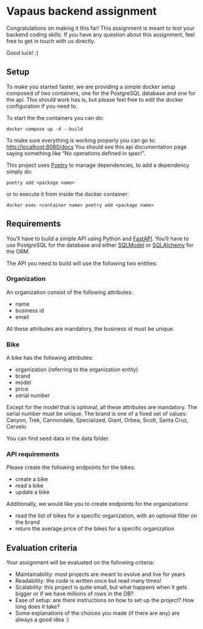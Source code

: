 # Vapaus backend assignment

Congratulations on making it this far!
This assignment is meant to test your backend coding skills. If you have any question about this assignment, feel free
to get in touch with us directly.

Good luck! :)

## Setup

To make you started faster, we are providing a simple docker setup composed of two containers, one for the PostgreSQL
database and one for the api. This should work has is, but please feel free to edit the docker configuration if you need
to.

To start the the containers you can do:

```shell session
docker compose up -d --build
```

To make sure everything is working properly you can go to: [http://localhost:8080/docs](http://localhost:8080/docs)
You should see this api documentation page saying something like “No operations defined in spec!”.

This project uses [Poetry](https://python-poetry.org/) to manage dependencies, to add a dependency simply do:

```shell session
poetry add <package name>
```

or to execute it from inside the docker container:

```shell session
docker exec <container name> poetry add <package name>
```

## Requirements

You’ll have to build a simple API using Python and [FastAPI](https://fastapi.tiangolo.com/). You’ll have to use
PostgreSQL for the database and either
[SQLModel](https://sqlmodel.tiangolo.com/) or [SQLAlchemy](https://www.sqlalchemy.org/) for the ORM.

The API you need to build will use the following two entities:

### Organization

An organization consist of the following attributes:

- name
- business id
- email

All these attributes are mandatory, the business id must be unique.

### Bike

A bike has the following attributes:

- organization (referring to the organization entity)
- brand
- model
- price
- serial number

Except for the model that is optional, all these attributes are mandatory. The serial number must be unique. The brand
is one of a fixed set of values: Canyon, Trek, Cannondale, Specialized, Giant, Orbea, Scott, Santa Cruz, Cervelo

You can find seed data in the data folder.

### API requirements

Please create the following endpoints for the bikes:

- create a bike
- read a bike
- update a bike

Additionally, we would like you to create endpoints for the organizations:

- read the list of bikes for a specific organization, with an optional filter on the brand
- return the average price of the bikes for a specific organization

## Evaluation criteria

Your assignment will be evaluated on the following criteria:

- Maintainability: most projects are meant to evolve and live for years
- Readability: the code is written once but read many times!
- Scalability: this project is quite small, but what happens when it gets bigger or if we have millions of rows in the
  DB?
- Ease of setup: are there instructions on how to set up the project? How long does it take?
- Some explanations of the choices you made (if there are any) are always a good idea :)
